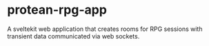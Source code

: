 # protean-rpg-app
A sveltekit web application that creates rooms for RPG sessions with transient data communicated via web sockets.
